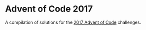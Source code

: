# Advent of Code 2017

A compilation of solutions for the [2017 Advent of Code](https://adventofcode.com/2017) challenges.
